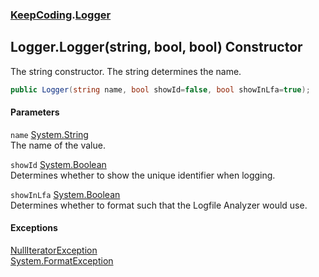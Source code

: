 ### [KeepCoding](KeepCoding.md 'KeepCoding').[Logger](KeepCoding_Logger.md 'KeepCoding.Logger')
## Logger.Logger(string, bool, bool) Constructor
The string constructor. The string determines the name.  
```csharp
public Logger(string name, bool showId=false, bool showInLfa=true);
```
#### Parameters
<a name='KeepCoding_Logger_Logger(string_bool_bool)_name'></a>
`name` [System.String](https://docs.microsoft.com/en-us/dotnet/api/System.String 'System.String')  
The name of the value.
  
<a name='KeepCoding_Logger_Logger(string_bool_bool)_showId'></a>
`showId` [System.Boolean](https://docs.microsoft.com/en-us/dotnet/api/System.Boolean 'System.Boolean')  
Determines whether to show the unique identifier when logging.
  
<a name='KeepCoding_Logger_Logger(string_bool_bool)_showInLfa'></a>
`showInLfa` [System.Boolean](https://docs.microsoft.com/en-us/dotnet/api/System.Boolean 'System.Boolean')  
Determines whether to format such that the Logfile Analyzer would use.
  
#### Exceptions
[NullIteratorException](KeepCoding_NullIteratorException.md 'KeepCoding.NullIteratorException')  
[System.FormatException](https://docs.microsoft.com/en-us/dotnet/api/System.FormatException 'System.FormatException')  
